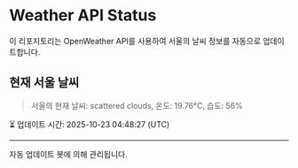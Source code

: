 
# Weather API Status

이 리포지토리는 OpenWeather API를 사용하여 서울의 날씨 정보를 자동으로 업데이트합니다.

## 현재 서울 날씨
> 서울의 현재 날씨: scattered clouds, 온도: 19.76°C, 습도: 56%

⏳ 업데이트 시간: 2025-10-23 04:48:27 (UTC)

---
자동 업데이트 봇에 의해 관리됩니다.

